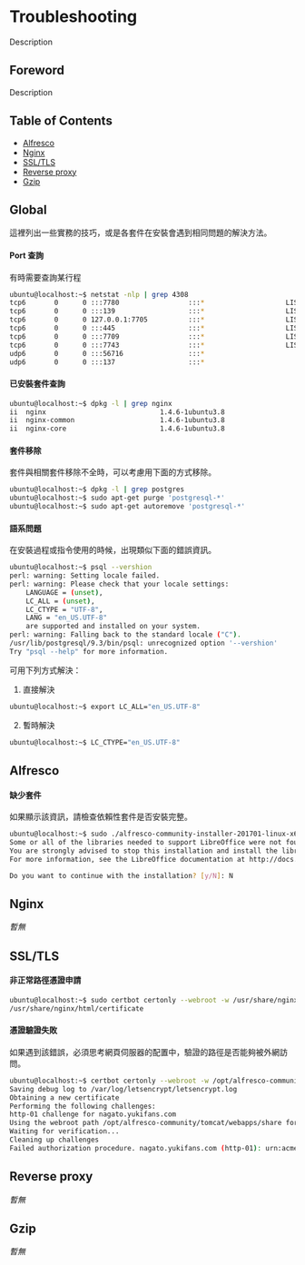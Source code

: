 # Troubleshooting
Description

## Foreword
Description

## Table of Contents
- [Alfresco](#alfresco)
- [Nginx](#nginx)
- [SSL/TLS](#ssltls)
- [Reverse proxy](#reverse-proxy)
- [Gzip](#gzip)

## Global
這裡列出一些實務的技巧，或是各套件在安裝會遇到相同問題的解決方法。

#### Port 查詢
有時需要查詢某行程
```bash
ubuntu@localhost:~$ netstat -nlp | grep 4308
tcp6       0      0 :::7780                 :::*                    LISTEN      4308/java       
tcp6       0      0 :::139                  :::*                    LISTEN      4308/java       
tcp6       0      0 127.0.0.1:7705          :::*                    LISTEN      4308/java       
tcp6       0      0 :::445                  :::*                    LISTEN      4308/java       
tcp6       0      0 :::7709                 :::*                    LISTEN      4308/java       
tcp6       0      0 :::7743                 :::*                    LISTEN      4308/java       
udp6       0      0 :::56716                :::*                                4308/java       
udp6       0      0 :::137                  :::*                                4308/java       
```

#### 已安裝套件查詢
```bash
ubuntu@localhost:~$ dpkg -l | grep nginx
ii  nginx                            1.4.6-1ubuntu3.8                           all          small, powerful, scalable web/proxy server
ii  nginx-common                     1.4.6-1ubuntu3.8                           all          small, powerful, scalable web/proxy server - common files
ii  nginx-core                       1.4.6-1ubuntu3.8                           amd64        nginx web/proxy server (core version)
```

#### 套件移除
套件與相關套件移除不全時，可以考慮用下面的方式移除。
```bash
ubuntu@localhost:~$ dpkg -l | grep postgres
ubuntu@localhost:~$ sudo apt-get purge 'postgresql-*'
ubuntu@localhost:~$ sudo apt-get autoremove 'postgresql-*'
```

#### 語系問題
在安裝過程或指令使用的時候，出現類似下面的錯誤資訊。
```bash
ubuntu@localhost:~$ psql --vershion
perl: warning: Setting locale failed.
perl: warning: Please check that your locale settings:
	LANGUAGE = (unset),
	LC_ALL = (unset),
	LC_CTYPE = "UTF-8",
	LANG = "en_US.UTF-8"
    are supported and installed on your system.
perl: warning: Falling back to the standard locale ("C").
/usr/lib/postgresql/9.3/bin/psql: unrecognized option '--vershion'
Try "psql --help" for more information.
```

可用下列方式解決：  

1. 直接解決
```bash
ubuntu@localhost:~$ export LC_ALL="en_US.UTF-8"
```

2. 暫時解決
```bash
ubuntu@localhost:~$ LC_CTYPE="en_US.UTF-8"
```

## Alfresco

#### 缺少套件
如果顯示該資訊，請檢查依賴性套件是否安裝完整。
```bash
ubuntu@localhost:~$ sudo ./alfresco-community-installer-201701-linux-x64.bin
Some or all of the libraries needed to support LibreOffice were not found on your system: fontconfig libSM libICE libXrender libXext libcups libGLU libcairo2 libgl1-mesa-glx
You are strongly advised to stop this installation and install the libraries.
For more information, see the LibreOffice documentation at http://docs.alfresco.com/search/site/all?keys=libfontconfig

Do you want to continue with the installation? [y/N]: N
```

## Nginx
*暫無*

## SSL/TLS

#### 非正常路徑憑證申請
```bash
ubuntu@localhost:~$ sudo certbot certonly --webroot -w /usr/share/nginx/html/certificate -d nagato.yukifans.com 
/usr/share/nginx/html/certificate
```

#### 憑證驗證失敗
如果遇到該錯誤，必須思考網頁伺服器的配置中，驗證的路徑是否能夠被外網訪問。
```bash
ubuntu@localhost:~$ certbot certonly --webroot -w /opt/alfresco-community/tomcat/webapps/share/ -d nagato.yukifans.com
Saving debug log to /var/log/letsencrypt/letsencrypt.log
Obtaining a new certificate
Performing the following challenges:
http-01 challenge for nagato.yukifans.com
Using the webroot path /opt/alfresco-community/tomcat/webapps/share for all unmatched domains.
Waiting for verification...
Cleaning up challenges
Failed authorization procedure. nagato.yukifans.com (http-01): urn:acme:error:unauthorized :: The client lacks sufficient authorization :: Invalid response from http://nagato.yukifans.com/.well-known/acme-challenge/luJDkxW66wvXMqluMCh0ob-LNXS2kOQru0VS5UJCSM0: "<html><head><title>Apache Tomcat/7.0.x - Error report</title><style><!--H1 {font-family:Tahoma,Arial,sans-serif;color:white;back"
```

## Reverse proxy
*暫無*

## Gzip
*暫無*
